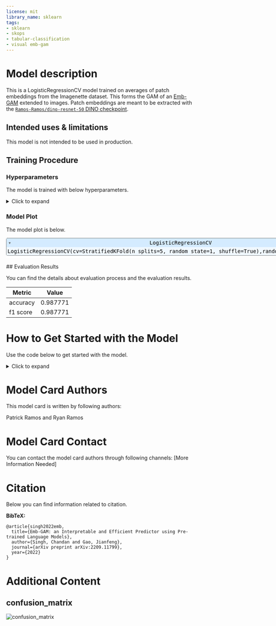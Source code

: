 ```yaml
---
license: mit
library_name: sklearn
tags:
- sklearn
- skops
- tabular-classification
- visual emb-gam
---
```


# Model description

This is a LogisticRegressionCV model trained on averages of patch embeddings from the Imagenette dataset. This forms the GAM of an [Emb-GAM](https://arxiv.org/abs/2209.11799) extended to images. Patch embeddings are meant to be extracted with the [`Ramos-Ramos/dino-resnet-50` DINO checkpoint](https://huggingface.co/Ramos-Ramos/dino-resnet-50).

## Intended uses & limitations

This model is not intended to be used in production.

## Training Procedure

### Hyperparameters

The model is trained with below hyperparameters.

<details>
<summary> Click to expand </summary>

| Hyperparameter    | Value                                                     |
|-------------------|-----------------------------------------------------------|
| Cs                | 10                                                        |
| class_weight      |                                                           |
| cv                | StratifiedKFold(n_splits=5, random_state=1, shuffle=True) |
| dual              | False                                                     |
| fit_intercept     | True                                                      |
| intercept_scaling | 1.0                                                       |
| l1_ratios         |                                                           |
| max_iter          | 100                                                       |
| multi_class       | auto                                                      |
| n_jobs            |                                                           |
| penalty           | l2                                                        |
| random_state      | 1                                                         |
| refit             | False                                                     |
| scoring           |                                                           |
| solver            | lbfgs                                                     |
| tol               | 0.0001                                                    |
| verbose           | 0                                                         |

</details>

### Model Plot

The model plot is below.

<style>#sk-28d2ddd8-c7c0-4979-9746-85c6791d4321 {color: black;background-color: white;}#sk-28d2ddd8-c7c0-4979-9746-85c6791d4321 pre{padding: 0;}#sk-28d2ddd8-c7c0-4979-9746-85c6791d4321 div.sk-toggleable {background-color: white;}#sk-28d2ddd8-c7c0-4979-9746-85c6791d4321 label.sk-toggleable__label {cursor: pointer;display: block;width: 100%;margin-bottom: 0;padding: 0.3em;box-sizing: border-box;text-align: center;}#sk-28d2ddd8-c7c0-4979-9746-85c6791d4321 label.sk-toggleable__label-arrow:before {content: "▸";float: left;margin-right: 0.25em;color: #696969;}#sk-28d2ddd8-c7c0-4979-9746-85c6791d4321 label.sk-toggleable__label-arrow:hover:before {color: black;}#sk-28d2ddd8-c7c0-4979-9746-85c6791d4321 div.sk-estimator:hover label.sk-toggleable__label-arrow:before {color: black;}#sk-28d2ddd8-c7c0-4979-9746-85c6791d4321 div.sk-toggleable__content {max-height: 0;max-width: 0;overflow: hidden;text-align: left;background-color: #f0f8ff;}#sk-28d2ddd8-c7c0-4979-9746-85c6791d4321 div.sk-toggleable__content pre {margin: 0.2em;color: black;border-radius: 0.25em;background-color: #f0f8ff;}#sk-28d2ddd8-c7c0-4979-9746-85c6791d4321 input.sk-toggleable__control:checked~div.sk-toggleable__content {max-height: 200px;max-width: 100%;overflow: auto;}#sk-28d2ddd8-c7c0-4979-9746-85c6791d4321 input.sk-toggleable__control:checked~label.sk-toggleable__label-arrow:before {content: "▾";}#sk-28d2ddd8-c7c0-4979-9746-85c6791d4321 div.sk-estimator input.sk-toggleable__control:checked~label.sk-toggleable__label {background-color: #d4ebff;}#sk-28d2ddd8-c7c0-4979-9746-85c6791d4321 div.sk-label input.sk-toggleable__control:checked~label.sk-toggleable__label {background-color: #d4ebff;}#sk-28d2ddd8-c7c0-4979-9746-85c6791d4321 input.sk-hidden--visually {border: 0;clip: rect(1px 1px 1px 1px);clip: rect(1px, 1px, 1px, 1px);height: 1px;margin: -1px;overflow: hidden;padding: 0;position: absolute;width: 1px;}#sk-28d2ddd8-c7c0-4979-9746-85c6791d4321 div.sk-estimator {font-family: monospace;background-color: #f0f8ff;border: 1px dotted black;border-radius: 0.25em;box-sizing: border-box;margin-bottom: 0.5em;}#sk-28d2ddd8-c7c0-4979-9746-85c6791d4321 div.sk-estimator:hover {background-color: #d4ebff;}#sk-28d2ddd8-c7c0-4979-9746-85c6791d4321 div.sk-parallel-item::after {content: "";width: 100%;border-bottom: 1px solid gray;flex-grow: 1;}#sk-28d2ddd8-c7c0-4979-9746-85c6791d4321 div.sk-label:hover label.sk-toggleable__label {background-color: #d4ebff;}#sk-28d2ddd8-c7c0-4979-9746-85c6791d4321 div.sk-serial::before {content: "";position: absolute;border-left: 1px solid gray;box-sizing: border-box;top: 2em;bottom: 0;left: 50%;}#sk-28d2ddd8-c7c0-4979-9746-85c6791d4321 div.sk-serial {display: flex;flex-direction: column;align-items: center;background-color: white;padding-right: 0.2em;padding-left: 0.2em;}#sk-28d2ddd8-c7c0-4979-9746-85c6791d4321 div.sk-item {z-index: 1;}#sk-28d2ddd8-c7c0-4979-9746-85c6791d4321 div.sk-parallel {display: flex;align-items: stretch;justify-content: center;background-color: white;}#sk-28d2ddd8-c7c0-4979-9746-85c6791d4321 div.sk-parallel::before {content: "";position: absolute;border-left: 1px solid gray;box-sizing: border-box;top: 2em;bottom: 0;left: 50%;}#sk-28d2ddd8-c7c0-4979-9746-85c6791d4321 div.sk-parallel-item {display: flex;flex-direction: column;position: relative;background-color: white;}#sk-28d2ddd8-c7c0-4979-9746-85c6791d4321 div.sk-parallel-item:first-child::after {align-self: flex-end;width: 50%;}#sk-28d2ddd8-c7c0-4979-9746-85c6791d4321 div.sk-parallel-item:last-child::after {align-self: flex-start;width: 50%;}#sk-28d2ddd8-c7c0-4979-9746-85c6791d4321 div.sk-parallel-item:only-child::after {width: 0;}#sk-28d2ddd8-c7c0-4979-9746-85c6791d4321 div.sk-dashed-wrapped {border: 1px dashed gray;margin: 0 0.4em 0.5em 0.4em;box-sizing: border-box;padding-bottom: 0.4em;background-color: white;position: relative;}#sk-28d2ddd8-c7c0-4979-9746-85c6791d4321 div.sk-label label {font-family: monospace;font-weight: bold;background-color: white;display: inline-block;line-height: 1.2em;}#sk-28d2ddd8-c7c0-4979-9746-85c6791d4321 div.sk-label-container {position: relative;z-index: 2;text-align: center;}#sk-28d2ddd8-c7c0-4979-9746-85c6791d4321 div.sk-container {/* jupyter's `normalize.less` sets `[hidden] { display: none; }` but bootstrap.min.css set `[hidden] { display: none !important; }` so we also need the `!important` here to be able to override the default hidden behavior on the sphinx rendered scikit-learn.org. See: https://github.com/scikit-learn/scikit-learn/issues/21755 */display: inline-block !important;position: relative;}#sk-28d2ddd8-c7c0-4979-9746-85c6791d4321 div.sk-text-repr-fallback {display: none;}</style><div id="sk-28d2ddd8-c7c0-4979-9746-85c6791d4321" class="sk-top-container"><div class="sk-text-repr-fallback"><pre>LogisticRegressionCV(cv=StratifiedKFold(n_splits=5, random_state=1, shuffle=True),random_state=1, refit=False)</pre><b>Please rerun this cell to show the HTML repr or trust the notebook.</b></div><div class="sk-container" hidden><div class="sk-item"><div class="sk-estimator sk-toggleable"><input class="sk-toggleable__control sk-hidden--visually" id="784a44e8-df9f-4d85-9361-94e73c8cc8fc" type="checkbox" checked><label for="784a44e8-df9f-4d85-9361-94e73c8cc8fc" class="sk-toggleable__label sk-toggleable__label-arrow">LogisticRegressionCV</label><div class="sk-toggleable__content"><pre>LogisticRegressionCV(cv=StratifiedKFold(n_splits=5, random_state=1, shuffle=True),random_state=1, refit=False)</pre></div></div></div></div></div>

## Evaluation Results

You can find the details about evaluation process and the evaluation results.



| Metric   |    Value |
|----------|----------|
| accuracy | 0.987771 |
| f1 score | 0.987771 |

# How to Get Started with the Model

Use the code below to get started with the model.

<details>
<summary> Click to expand </summary>

```python
from PIL import Image
from skops import hub_utils
import torch
from transformers import AutoFeatureExtractor, AutoModel
import pickle
import os

# load embedding model
device = torch.device("cuda" if torch.cuda.is_available() else "cpu")
feature_extractor = AutoFeatureExtractor.from_pretrained("Ramos-Ramos/dino-resnet-50")
model = AutoModel.from_pretrained("Ramos-Ramos/dino-resnet-50").eval().to(device)

# load logistic regression
os.mkdir("emb-gam-dino-resnet")
hub_utils.download(repo_id="Ramos-Ramos/emb-gam-dino-resnet", dst="emb-gam-dino-resnet")

with open("emb-gam-dino-resnet/model.pkl", "rb") as file: 
  logistic_regression = pickle.load(file)
    
# load image
img = Image.open("examples/english_springer.png")

# preprocess image
inputs = {k: v.to(device) for k, v in feature_extractor(img, return_tensors='pt').items()}

# extract patch embeddings
with torch.no_grad():
  patch_embeddings = model(**inputs).last_hidden_state[0].permute(1, 2, 0).view(7*7, 2048).cpu()

# classify
pred = logistic_regression.predict(patch_embeddings.sum(dim=0, keepdim=True))

# get patch contributions
patch_contributions = logistic_regression.coef_ @ patch_embeddings.T.numpy()
```

</details>




# Model Card Authors

This model card is written by following authors:

Patrick Ramos and Ryan Ramos

# Model Card Contact

You can contact the model card authors through following channels:
[More Information Needed]

# Citation

Below you can find information related to citation.

**BibTeX:**
```
@article{singh2022emb,
  title={Emb-GAM: an Interpretable and Efficient Predictor using Pre-trained Language Models},
  author={Singh, Chandan and Gao, Jianfeng},
  journal={arXiv preprint arXiv:2209.11799},
  year={2022}
}
```


# Additional Content

## confusion_matrix

![confusion_matrix](confusion_matrix.png)